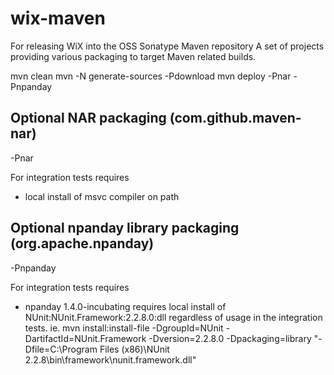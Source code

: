 wix-maven
=========

For releasing WiX into the OSS Sonatype Maven repository
A set of projects providing various packaging to target Maven related builds.

mvn clean
mvn -N generate-sources -Pdownload
mvn deploy -Pnar -Pnpanday


## Optional NAR packaging (com.github.maven-nar)
-Pnar

For integration tests requires
 *  local install of msvc compiler on path

## Optional npanday library packaging (org.apache.npanday)
-Pnpanday

For integration tests requires
 *  npanday 1.4.0-incubating requires local install of NUnit:NUnit.Framework:2.2.8.0:dll  regardless of usage in the integration tests.
    ie. 
    mvn install:install-file -DgroupId=NUnit -DartifactId=NUnit.Framework -Dversion=2.2.8.0 -Dpackaging=library "-Dfile=C:\Program Files (x86)\NUnit 2.2.8\bin\framework\nunit.framework.dll"
